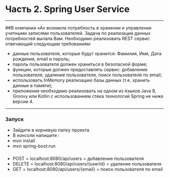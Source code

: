 # Часть 2. Spring User Service
------
##В компании «А» возникла потребность в хранении и управлении учетными записями пользователей. Задача по реализации данных потребностей выпала Вам. Необходимо реализовать REST сервис отвечающий следующим требованиям:
-	данные пользователя, которые будут хранится: Фамилия, Имя, Дата рождения, email и пароль;
-	пароль пользователя должен храниться в безопасной форме;
-	функции, которые должен предоставлять сервис: добавление пользователя, удаление пользователя, поиск пользователя по email;
-	использовать InMemory реализацию базы данных (т.е. хранить данные в памяти);
-	приложение необходимо реализовать на одном из языков Java 8, Groovy или Kotlin c использованием стека технологий Spring не ниже версии 4.

------
### Запуск 
- Зайдите в корневую папку проекта
- В консоли напишите :
- mvn install
- mvn spring-boot:run

###
- POST = localhost:8080/api/users = добавление пользователя
- DELETE = localhost:8080/api/users/{userId} = удаление пользователя 
- GET = localhost:8080/api/users/{email} = поиск пользователя по email


